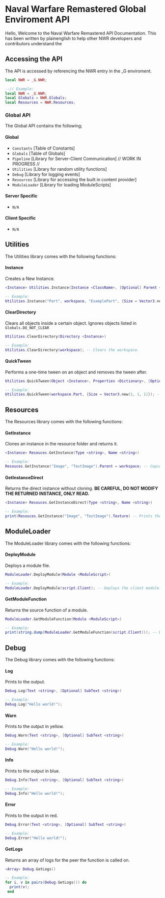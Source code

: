 # Naval Warfare Remastered Global Enviroment API
Hello, Welcome to the Naval Warfare Remastered API Documentation. This has been written by plainenglish to help other NWR developers and contributors understand the 

## Accessing the API
The API is accessed by referencing the NWR entry in the \_G enviroment.
```lua
local NWR = _G.NWR;

--// Example:
local NWR = _G.NWR;
local Globals = NWR.Globals;
local Resources = NWR.Resources;
```

### Global API
The Global API contains the following;

#### Global
- `Constants` [Table of Constants]
- `Globals` [Table of Globals]
- `Pipeline` [Library for Server-Client Communication] // WORK IN PROGRESS //
- `Utilities` [Library for random utility functions]
- `Debug` [Library for logging events]
- `Resources` [Library for accessing the built in content provider]
- `ModuleLoader` [Library for loading ModuleScripts]

#### Server Specific
- `N/A`

#### Client Specific
- `N/A`

## Utilities
The Utilities library comes with the following functions:

#### Instance
Creates a New Instance.
```lua
<Instance> Utilities.Instance(Instance <ClassName>, [Optional] Parent <Instance>, [Optional] Name <string>, [Optional] Properties <Dictionary>)

-- Example:
Utilities.Instance("Part", workspace, "ExamplePart", {Size = Vector3.new(5, 5, 5)}); -- Creates a part in workspace.
```

#### ClearDirectory
Clears all objects inside a certain object. Ignores objects listed in `Globals.DO_NOT_CLEAR`
```lua
Utilities.ClearDirectory(Directory <Instance>)

-- Example:
Utilities.ClearDirectory(workspace); -- Clears the workspace.
```

#### QuickTween
Performs a one-time tween on an object and removes the tween after.
```lua
Utilities.QuickTween(Object <Instance>, Properties <Dictionary>, [Optional] TweenSettings <TweenInfo>, [Optional] DestroyOnComplete <bool>, [Optional] OnFinish <function>)

-- Example:
Utilities.QuickTween(workspace.Part, {Size = Vector3.new(1, 1, 1)}); -- Fades a parts size to 1x1x1.
```

## Resources
The Resources library comes with the following functions:

#### GetInstance
Clones an instance in the resource folder and returns it.
```lua
<Instance> Resouces.GetInstance(Type <string>, Name <string>)

-- Example:
Resouces.GetInstance("Image", "TestImage").Parent = workspace; -- Copies an image called TestImage and sends it to workspace.
```

#### GetInstanceDirect
Returns the direct instance without cloning. **BE CAREFUL, DO NOT MODIFY THE RETURNED INSTANCE, ONLY READ.**
```lua
<Instance> Resouces.GetInstanceDirect(Type <string>, Name <string>)

-- Example:
print(Resouces.GetInstance("Image", "TestImage").Texture) -- Prints the texture of "TestImage".
```

## ModuleLoader
The ModuleLoader library comes with the following functions:

#### DeployModule
Deploys a module file.
```lua
ModuleLoader.DeployModule(Module <ModuleScript>)	

-- Example:
ModuleLoader.DeployModule(script.Client); -- Deploys the client module.
```

#### GetModuleFunction
Returns the source function of a module.
```lua
ModuleLoader.GetModuleFunction(Module <ModuleScript>)

-- Example:
print(string.dump(ModuleLoader.GetModuleFunction(script.Client))); -- Dumps the client module.
```

## Debug
The Debug library comes with the following functions:

#### Log
Prints to the output.
```lua
Debug.Log(Text <string>, [Optional] SubText <string>)

-- Example:
Debug.Log("Hello world!");
```

#### Warn
Prints to the output in yellow.
```lua
Debug.Warn(Text <string>, [Optional] SubText <string>)

-- Example:
Debug.Warn("Hello world!");
```

#### Info
Prints to the output in blue.
```lua
Debug.Info(Text <string>, [Optional] SubText <string>)

-- Example:
Debug.Info("Hello world!");
```

#### Error
Prints to the output in red.
```lua
Debug.Error(Text <string>, [Optional] SubText <string>)

-- Example:
Debug.Error("Hello world!");
```

#### GetLogs
Returns an array of logs for the peer the function is called on.
```lua
<Array> Debug.GetLogs()

-- Example:
for i, v in pairs(Debug.GetLogs()) do
  print(v);
 end
```
